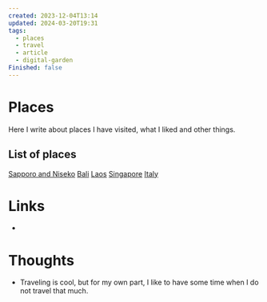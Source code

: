 ```yaml
---
created: 2023-12-04T13:14
updated: 2024-03-20T19:31
tags:
  - places
  - travel
  - article
  - digital-garden
Finished: false
---
```

# Places

Here I write about places I have visited, what I liked and other things. 

## List of places
[Sapporo and Niseko](Sapporo%20and%20Niseko.md)
[Bali](Bali.md)
[Laos](Laos.md)
[Singapore](Singapore.md)
[Italy](Personal/Travel/Places/Italy.md)

# Links
- 

# Thoughts 
- Traveling is cool, but for my own part, I like to have some time when I do not travel that much. 



